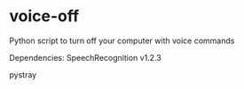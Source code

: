 # voice-off
Python script to turn off your computer with voice commands

Dependencies:
SpeechRecognition v1.2.3

pystray
